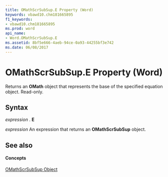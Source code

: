 ```yaml
---
title: OMathScrSubSup.E Property (Word)
keywords: vbawd10.chm181665895
f1_keywords:
- vbawd10.chm181665895
ms.prod: word
api_name:
- Word.OMathScrSubSup.E
ms.assetid: 8bf5e666-4aeb-94ce-0a93-44255bf3e742
ms.date: 06/08/2017
---
```



# OMathScrSubSup.E Property (Word)

Returns an  **OMath** object that represents the base of the specified equation object. Read-only.


## Syntax

 _expression_ . **E**

 _expression_ An expression that returns an **OMathScrSubSup** object.


## See also


#### Concepts


[OMathScrSubSup Object](omathscrsubsup-object-word.md)

